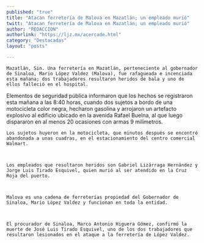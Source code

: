 ```yaml
---
published: "true"
title: "Atacan ferretería de Malova en Mazatlán; un empleado murió"
twitt: "Atacan ferretería de Malova en Mazatlán; un empleado murió"
author: "REDACCION"
authorlink: "https://ljz.mx/acercade.html"
category: "Destacadas"
layout: "posts"

---
```



  
    Mazatlán, Sin. Una ferretería en Mazatlán, perteneciente al gobernador de Sinaloa, Mario López Valdez (Malova), fue rafagueada e incenciada esta mañana; dos trabajadores resultaron heridos de bala y uno de ellos falleció en el hospital.
   Elementos de seguridad pública informaron que los hechos se registraron esta mañana a las 8:40 horas, cuando dos sujetos a bordo de una motocicleta color negra, hecharon gasolina y arrojaron un artefacto explosivo al edificio ubicado en la avenida Rafael Buelna, al que luego dispararon en al menos 20 ocasiones con armas 9 milimetros. 
  
  
    Los sujetos huyeron en la motocicleta, que minutos después se encontró abandonada a unas cuadras, en el estacionamiento del centro comercial Walmart.
  
  
  
    Los empleados que resultaron heridos son Gabriel Lizárraga Hernández y Jorge Luis Tirado Esquivel, quien murió al ser atendido en la Cruz Roja del puerto.
  
  
  
    Malova es una cadena de ferreterías propiedad del Gobernador de Sinaloa, Mario López Valdez y funcionan en toda la entidad.
  
  
  
    El procurador de Sinaloa, Marco Antonio Higuera Gómez, confirmó la muerte de José Luis Tirado Esquivel, uno de los dos trabajadores que resultaron lesionados en el ataque a la ferretería de López Valdez.
  

